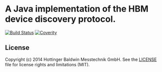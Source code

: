 # A Java implementation of the HBM device discovery protocol.

[![Build Status](https://travis-ci.org/HBM/java-scan.svg?branch=master)](https://travis-ci.org/HBM/java-scan)
[![Coverity](https://scan.coverity.com/projects/5097/badge.svg)](https://scan.coverity.com/projects/5097)

## License
Copyright (c) 2014 Hottinger Baldwin Messtechnik GmbH. See the [LICENSE](LICENSE) file for license rights and
limitations (MIT).

